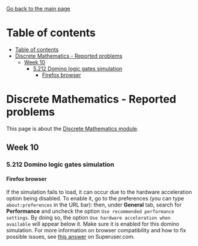 [Go back to the main page](../../../README.md)

# Table of contents

- [Table of contents](#table-of-contents)
- [Discrete Mathematics - Reported problems](#discrete-mathematics---reported-problems)
  - [Week 10](#week-10)
    - [5.212 Domino logic gates simulation](#5212-domino-logic-gates-simulation)
      - [Firefox browser](#firefox-browser)

# Discrete Mathematics - Reported problems

This page is about the [Discrete Mathematics module](../../../modules/level_4/discrete_mathematics/).

## Week 10

### 5.212 Domino logic gates simulation

#### Firefox browser

If the simulation fails to load, it can occur due to the hardware acceleration option being disabled. To enable it, go to the preferences (you can type `about:preferences` in the URL bar): then, under **General** tab, search for **Performance** and uncheck the option `Use recommended performance settings`. By doing so, the option `Use hardware acceleration when available` will appear below it. Make sure it is enabled for this domino simulation. For more information on browser compatibility and how to fix possible issues, see [this answer](https://superuser.com/a/836833/1032549) on Superuser.com.
